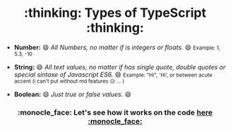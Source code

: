 <h1 align='center'> :thinking: Types of TypeScript :thinking: </h1>

- **Number:** :smile: _All Numbers, no matter if is integers or floats._ :smile: <small> Example: 1, 5.3, -10</small>

- **String:** :smile: _All text values, no matter if has single quote, double quotes or special sintaxe of Javascript ES6._ :smile: <small> Example: "Hi", 'Hi', or between acute accent (i can't put without md features :expressionless: ... )</small>

- **Boolean:** :smile: _Just true or false values._ :smile:

<h3 align='center'> :monocle_face: Let's see how it works on the code <a href='./src/types.ts'>here :monocle_face: </a></h3>
